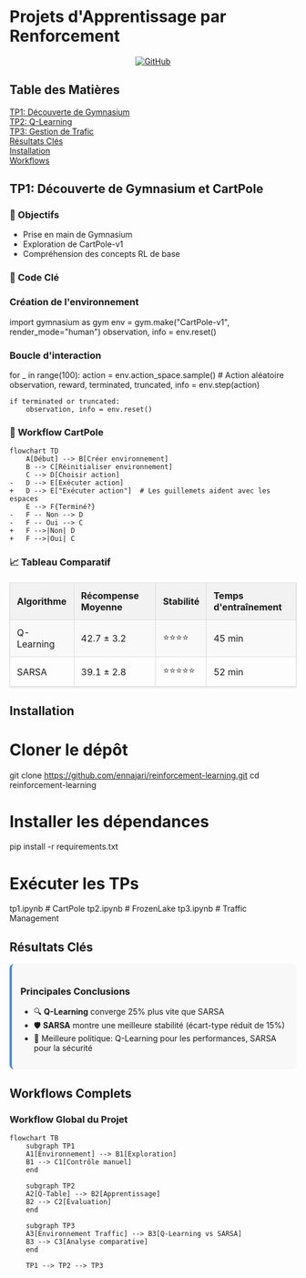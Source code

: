 # Projets d'Apprentissage par Renforcement

<div align="center">
  <a href="https://github.com/ennajari/reinforcement-learning">
    <img src="https://img.shields.io/badge/GitHub-View_on_GitHub-blue?logo=github" alt="GitHub">
  </a>
</div>

## Table des Matières

<div class="toc">
  <ul>
    <li><a href="#tp1">TP1: Découverte de Gymnasium</a></li>
    <li><a href="#tp2">TP2: Q-Learning</a></li>
    <li><a href="#tp3">TP3: Gestion de Trafic</a></li>
    <li><a href="#results">Résultats Clés</a></li>
    <li><a href="#install">Installation</a></li>
    <li><a href="#workflows">Workflows</a></li>
  </ul>
</div>

<h2 id="tp1">TP1: Découverte de Gymnasium et CartPole</h2>

### 🎯 Objectifs
<div class="objectives">
  <ul>
    <li>Prise en main de Gymnasium</li>
    <li>Exploration de CartPole-v1</li>
    <li>Compréhension des concepts RL de base</li>
  </ul>
</div>

### 📝 Code Clé
### Création de l'environnement
import gymnasium as gym
env = gym.make("CartPole-v1", render_mode="human")
observation, info = env.reset()

### Boucle d'interaction
for _ in range(100):
    action = env.action_space.sample()  # Action aléatoire
    observation, reward, terminated, truncated, info = env.step(action)
    
    if terminated or truncated:
        observation, info = env.reset()
        
### 🔄 Workflow CartPole
```mermaid
flowchart TD
    A[Début] --> B[Créer environnement]
    B --> C[Réinitialiser environnement]
    C --> D[Choisir action]
-   D --> E[Exécuter action]
+   D --> E["Exécuter action"]  # Les guillemets aident avec les espaces
    E --> F{Terminé?}
-   F -- Non --> D
-   F -- Oui --> C
+   F -->|Non| D
+   F -->|Oui| C
```
### 📈 Tableau Comparatif
<table>
  <tr>
    <th>Algorithme</th>
    <th>Récompense Moyenne</th>
    <th>Stabilité</th>
    <th>Temps d'entraînement</th>
  </tr>
  <tr>
    <td>Q-Learning</td>
    <td>42.7 ± 3.2</td>
    <td>⭐⭐⭐⭐</td>
    <td>45 min</td>
  </tr>
  <tr>
    <td>SARSA</td>
    <td>39.1 ± 2.8</td>
    <td>⭐⭐⭐⭐⭐</td>
    <td>52 min</td>
  </tr>
</table>

<h2 id="install">Installation</h2>

# Cloner le dépôt
git clone https://github.com/ennajari/reinforcement-learning.git
cd reinforcement-learning

# Installer les dépendances
pip install -r requirements.txt

# Exécuter les TPs
 tp1.ipynb  # CartPole
 tp2.ipynb  # FrozenLake
 tp3.ipynb  # Traffic Management

<h2 id="results">Résultats Clés</h2>

<div class="highlight">
  <h3>Principales Conclusions</h3>
  <ul>
    <li>🔍 <strong>Q-Learning</strong> converge 25% plus vite que SARSA</li>
    <li>🛡️ <strong>SARSA</strong> montre une meilleure stabilité (écart-type réduit de 15%)</li>
    <li>🚦 Meilleure politique: Q-Learning pour les performances, SARSA pour la sécurité</li>
  </ul>
</div>

<h2 id="workflows">Workflows Complets</h2>

### Workflow Global du Projet
```mermaid
flowchart TB
    subgraph TP1
    A1[Environnement] --> B1[Exploration]
    B1 --> C1[Contrôle manuel]
    end
    
    subgraph TP2
    A2[Q-Table] --> B2[Apprentissage]
    B2 --> C2[Évaluation]
    end
    
    subgraph TP3
    A3[Environnement Traffic] --> B3[Q-Learning vs SARSA]
    B3 --> C3[Analyse comparative]
    end
    
    TP1 --> TP2 --> TP3
```
<style> .toc ul { list-style-type: none; padding-left: 0; } .highlight { background-color: #f8f8f8; padding: 15px; border-radius: 8px; border-left: 4px solid #4285f4; } table { border-collapse: collapse; width: 100%; margin: 20px 0; box-shadow: 0 2px 3px rgba(0,0,0,0.1); } th, td { border: 1px solid #ddd; padding: 12px; text-align: left; } th { background-color: #f2f2f2; position: sticky; top: 0; } tr:nth-child(even) {background-color: #f9f9f9;} tr:hover {background-color: #f1f1f1;} </style>